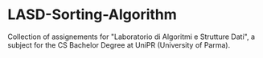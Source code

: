 # LASD-Sorting-Algorithm
Collection of assignements for "Laboratorio di Algoritmi e Strutture Dati", a subject for the CS Bachelor Degree at UniPR (University of Parma).
